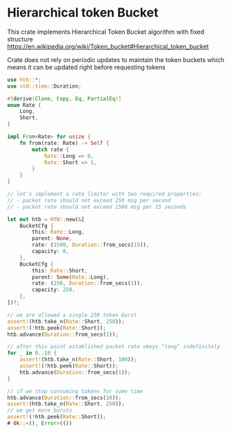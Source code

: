 # Hierarchical token Bucket

This crate implements Hierarchical Token Bucket algorithm with fixed structure
<https://en.wikipedia.org/wiki/Token_bucket#Hierarchical_token_bucket>

Crate does not rely on periodic updates to maintain the token buckets which
means it can be updated right before requesting tokens

```rust
use htb::*;
use std::time::Duration;

#[derive(Clone, Copy, Eq, PartialEq)]
enum Rate {
    Long,
    Short,
}

impl From<Rate> for usize {
    fn from(rate: Rate) -> Self {
        match rate {
            Rate::Long => 0,
            Rate::Short => 1,
        }
    }
}

// let's implement a rate limiter with two required properties:
// - packet rate should not exceed 250 msg per second
// - packet rate should not exceed 1500 msg per 15 seconds

let mut htb = HTB::new(&[
    BucketCfg {
        this: Rate::Long,
        parent: None,
        rate: (1500, Duration::from_secs(15)),
        capacity: 0,
    },
    BucketCfg {
        this: Rate::Short,
        parent: Some(Rate::Long),
        rate: (250, Duration::from_secs(1)),
        capacity: 250,
    },
])?;

// we are allowed a single 250 token burst
assert!(htb.take_n(Rate::Short, 250));
assert!(!htb.peek(Rate::Short));
htb.advance(Duration::from_secs(1));

// after this point established packet rate obeys "long" indefinitely
for _ in 0..10 {
    assert!(htb.take_n(Rate::Short, 100));
    assert!(!htb.peek(Rate::Short));
    htb.advance(Duration::from_secs(1));
}

// if we stop consuming tokens for some time
htb.advance(Duration::from_secs(10));
assert!(htb.take_n(Rate::Short, 250));
// we get more bursts
assert!(!htb.peek(Rate::Short));
# Ok::<(), Error>(())
```
